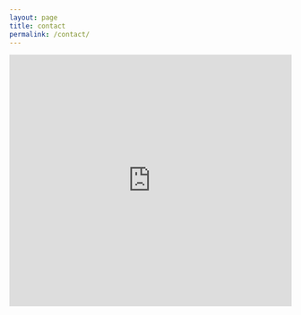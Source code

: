 ```yaml
---
layout: page
title: contact
permalink: /contact/
---
```


<iframe src="https://www.google.com/maps/embed?pb=!1m14!1m8!1m3!1d11935.546719482376!2d-95.0601523!3d41.5933342!3m2!1i1024!2i768!4f13.1!3m3!1m2!1s0x0%3A0x9f45aa9668714409!2sFlour+Mill!5e0!3m2!1sen!2sus!4v1469911048943" width="100%" height="450" frameborder="0" style="border:0" allowfullscreen></iframe>
